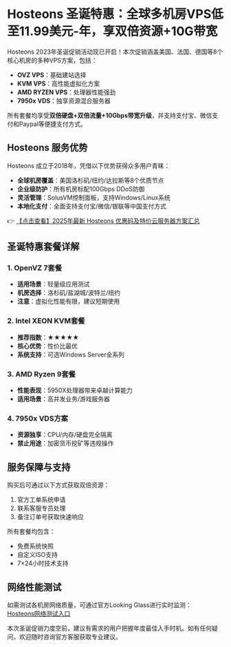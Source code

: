 # Hosteons 圣诞特惠：全球多机房VPS低至11.99美元-年，享双倍资源+10G带宽

Hosteons 2023年圣诞促销活动现已开启！本次促销涵盖美国、法国、德国等8个核心机房的多种VPS方案，包括：

- **OVZ VPS**：基础建站选择
- **KVM VPS**：高性能虚拟化方案
- **AMD RYZEN VPS**：处理器性能强劲
- **7950x VDS**：独享资源混合服务器

所有套餐均享受**双倍硬盘+双倍流量+10Gbps带宽升级**，并支持支付宝、微信支付和Paypal等便捷支付方式。

## Hosteons 服务优势

Hosteons 成立于2018年，凭借以下优势获得众多用户青睐：

- **全球机房覆盖**：美国洛杉矶/纽约/达拉斯等8个优质节点
- **企业级防护**：所有机房标配100Gbps DDoS防御
- **灵活管理**：SolusVM控制面板，支持Windows/Linux系统
- **本地化支付**：全面支持支付宝/微信/银联等中国支付方式

👉 [【点击查看】2025年最新 Hosteons 优惠码及特价云服务器方案汇总](https://bit.ly/hosteons)

## 圣诞特惠套餐详解

### 1. OpenVZ 7套餐
- **适用场景**：轻量级应用测试
- **机房选择**：洛杉矶/盐湖城/波特兰/纽约
- **注意**：虚拟化性能有限，建议短期使用

### 2. Intel XEON KVM套餐
- **推荐指数**：★★★★★
- **核心优势**：性价比最优
- **系统支持**：可选Windows Server全系列

### 3. AMD Ryzen 9套餐
- **性能表现**：5950X处理器带来卓越计算能力
- **适用场景**：高并发业务/游戏服务器

### 4. 7950x VDS方案
- **资源独享**：CPU/内存/硬盘完全隔离
- **禁止用途**：加密货币挖矿等违规操作

## 服务保障与支持

购买后可通过以下方式获取双倍资源：
1. 官方工单系统申请
2. 联系客服专员处理
3. 备注订单号获取快速响应

所有套餐均包含：
- 免费系统快照
- 自定义ISO支持
- 7×24小时技术支持

## 网络性能测试

如需测试各机房网络质量，可通过官方Looking Glass进行实时监测：  
[Hosteons网络测试入口](https://bit.ly/hosteons)

本次圣诞促销力度空前，建议有需求的用户把握年度最佳入手时机。如有任何疑问，欢迎随时咨询官方客服获取专业建议。